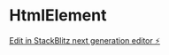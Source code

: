 # HtmlElement

[Edit in StackBlitz next generation editor ⚡️](https://stackblitz.com/~/github.com/MUKILAN019/HtmlElement)